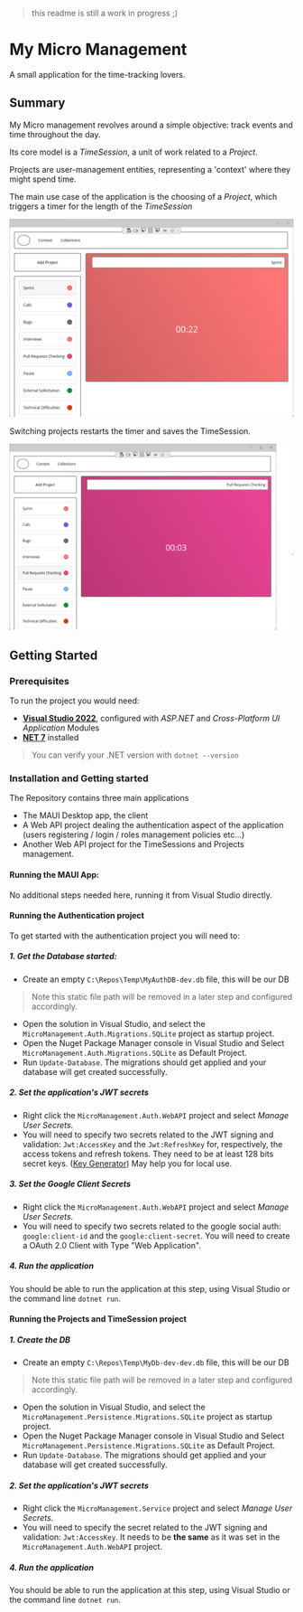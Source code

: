 > this readme is still a work in progress ;)
# My Micro Management
A small application for the time-tracking lovers.

## Summary
My Micro management revolves around a simple objective: track events and time throughout the day.

Its core model is a *TimeSession*, a unit of work related to a *Project*.

Projects are user-management entities, representing a 'context' where they might spend time.

The main use case of the application is the choosing of a *Project*, which triggers a timer for the length of the *TimeSession*

![plot](/docs/In%20progress.png)

Switching projects restarts the timer and saves the TimeSession.

![plot](/docs/switched%20to.png)

## Getting Started
### Prerequisites
To run the project you would need:


- **[Visual Studio 2022](https://visualstudio.microsoft.com/vs/community/)**, configured with *ASP.NET* and *Cross-Platform UI Application* Modules
- **[NET 7](https://dotnet.microsoft.com/en-us/download/dotnet/7.0)** installed

> You can verify your .NET version with ```dotnet --version```

### Installation and Getting started
The Repository contains three main applications
- The MAUI Desktop app, the client
- A Web API project dealing the authentication aspect of the application (users registering / login / roles management policies etc...)
- Another Web API project for the TimeSessions and Projects management.

#### Running the MAUI App:
No additional steps needed here, running it from Visual Studio directly.

#### Running the Authentication project
To get started with the authentication project you will need to: 
##### 1. Get the Database started: 
- Create an empty ```C:\Repos\Temp\MyAuthDB-dev.db``` file, this will be our DB
> Note this static file path will be removed in a later step and configured accordingly.
- Open the solution in Visual Studio, and select the ```MicroManagement.Auth.Migrations.SQLite``` project as startup project.
- Open the Nuget Package Manager console in Visual Studio and Select  ```MicroManagement.Auth.Migrations.SQLite``` as Default Project.
- Run ```Update-Database```.
The migrations should get applied and your database will get created successfully.

##### 2. Set the application's JWT secrets
- Right click the ```MicroManagement.Auth.WebAPI``` project and select *Manage User Secrets*.
- You will need to specify two secrets related to the JWT signing and validation: ```Jwt:AccessKey``` and the ```Jwt:RefreshKey``` for, respectively, the access tokens and refresh tokens. They need to be at least 128 bits secret keys. ([Key Generator](https://generate-random.org/encryption-key-generator?count=1&bytes=128&cipher=aes-256-cbc&string=&password=)) May help you for local use.

##### 3. Set the Google Client Secrets
- Right click the ```MicroManagement.Auth.WebAPI``` project and select *Manage User Secrets*.
- You will need to specify two secrets related to the google social auth: ```google:client-id``` and the ```google:client-secret```. You will need to create a OAuth 2.0 Client with Type "Web Application".

##### 4. Run the application
You should be able to run the application at this step, using Visual Studio or the command line ```dotnet run```.

#### Running the Projects and TimeSession project
##### 1. Create the DB
- Create an empty ```C:\Repos\Temp\MyDb-dev-dev.db``` file, this will be our DB
> Note this static file path will be removed in a later step and configured accordingly.
- Open the solution in Visual Studio, and select the ```MicroManagement.Persistence.Migrations.SQLite``` project as startup project.
- Open the Nuget Package Manager console in Visual Studio and Select  ```MicroManagement.Persistence.Migrations.SQLite``` as Default Project.
- Run ```Update-Database```.
The migrations should get applied and your database will get created successfully.

##### 2. Set the application's JWT secrets
- Right click the ```MicroManagement.Service``` project and select *Manage User Secrets*.
- You will need to specify the secret related to the JWT signing and validation: ```Jwt:AccessKey```. It needs to be **the same** as it was set in the ```MicroManagement.Auth.WebAPI``` project.

##### 4. Run the application
You should be able to run the application at this step, using Visual Studio or the command line ```dotnet run```.
